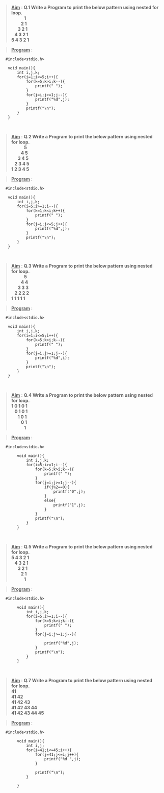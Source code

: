><u>**Aim**</u> : <b>Q.1 Write a Program to print the below pattern using nested for loop.<br>
&nbsp;&nbsp;&nbsp;&nbsp;&nbsp;&nbsp;&nbsp;&nbsp;&nbsp;&nbsp;&nbsp;&nbsp;1<br>
&nbsp;&nbsp;&nbsp;&nbsp;&nbsp;&nbsp;&nbsp;&nbsp;&nbsp;2 1<br>
&nbsp;&nbsp;&nbsp;&nbsp;&nbsp;&nbsp;3 2 1<br>
&nbsp;&nbsp;&nbsp;4 3 2 1<br>
5 4 3 2 1 <br></b>

><u>**Program**</u> : 

       #include<stdio.h>

        void main(){
            int i,j,k;
            for(i=1;i<=5;i++){
                for(k=5;k>i;k--){
                    printf(" ");
                }
                for(j=i;j>=1;j--){
                    printf("%d",j);
                }
                printf("\n");
            }
        }

<br>

><u>**Aim**</u> : <b>Q.2 Write a Program to print the below pattern using nested for loop.<br>
&nbsp;&nbsp;&nbsp;&nbsp;&nbsp;&nbsp;&nbsp;&nbsp;&nbsp;&nbsp;&nbsp;&nbsp;5<br>
&nbsp;&nbsp;&nbsp;&nbsp;&nbsp;&nbsp;&nbsp;&nbsp;&nbsp;4 5<br>
&nbsp;&nbsp;&nbsp;&nbsp;&nbsp;&nbsp;3 4 5<br>
&nbsp;&nbsp;&nbsp;2 3 4 5<br>
1 2 3 4 5 <br></b>

><u>**Program**</u> : 

       #include<stdio.h>

        void main(){
            int i,j,k;
            for(i=5;i>=1;i--){
                for(k=1;k<i;k++){
                    printf(" ");
                }
                for(j=i;j<=5;j++){
                    printf("%d",j);
                }
                printf("\n");
            }
        }

<br>

><u>**Aim**</u> : <b>Q.3 Write a Program to print the below pattern using nested for loop.<br>
&nbsp;&nbsp;&nbsp;&nbsp;&nbsp;&nbsp;&nbsp;&nbsp;&nbsp;&nbsp;&nbsp;&nbsp;5<br>
&nbsp;&nbsp;&nbsp;&nbsp;&nbsp;&nbsp;&nbsp;&nbsp;&nbsp;4 4<br>
&nbsp;&nbsp;&nbsp;&nbsp;&nbsp;&nbsp;3 3 3<br>
&nbsp;&nbsp;&nbsp;2 2 2 2<br>
1 1 1 1 1 <br></b>

><u>**Program**</u> : 

       #include<stdio.h>

        void main(){
            int i,j,k;
            for(i=1;i<=5;i++){
                for(k=5;k>i;k--){
                    printf(" ");
                }
                for(j=i;j>=1;j--){
                    printf("%d",i);
                }
                printf("\n");
            }
        }

<br>

><u>**Aim**</u> : <b>Q.4 Write a Program to print the below pattern using nested for loop.<br>
1 0 1 0 1<br>
&nbsp;&nbsp;&nbsp;0 1 0 1<br>
&nbsp;&nbsp;&nbsp;&nbsp;&nbsp;&nbsp;1 0 1<br>
&nbsp;&nbsp;&nbsp;&nbsp;&nbsp;&nbsp;&nbsp;&nbsp;&nbsp;0 1<br>
&nbsp;&nbsp;&nbsp;&nbsp;&nbsp;&nbsp;&nbsp;&nbsp;&nbsp;&nbsp;&nbsp;&nbsp;1<br></b>

><u>**Program**</u> : 

       #include<stdio.h>

            void main(){
                int i,j,k;
                for(i=5;i>=1;i--){
                    for(k=5;k>i;k--){
                        printf(" ");
                    }
                    for(j=i;j>=1;j--){
                        if(j%2==0){
                            printf("0",j);
                        }
                        else{
                            printf("1",j);
                        }
                    }
                    printf("\n");
                }
            }

<br>

><u>**Aim**</u> : <b>Q.5 Write a Program to print the below pattern using nested for loop.<br>
5 4 3 2 1<br>
&nbsp;&nbsp;&nbsp;4 3 2 1<br>
&nbsp;&nbsp;&nbsp;&nbsp;&nbsp;&nbsp;3 2 1 <br>
&nbsp;&nbsp;&nbsp;&nbsp;&nbsp;&nbsp;&nbsp;&nbsp;&nbsp;2 1<br>
&nbsp;&nbsp;&nbsp;&nbsp;&nbsp;&nbsp;&nbsp;&nbsp;&nbsp;&nbsp;&nbsp;&nbsp;1<br></b>

><u>**Program**</u> : 

       #include<stdio.h>

            void main(){
                int i,j,k;
                for(i=5;i>=1;i--){
                    for(k=5;k>i;k--){
                        printf(" ");
                    }
                    for(j=i;j>=1;j--){
                        
                        printf("%d",j);
                    }
                    printf("\n");
                }
            }

<br>

><u>**Aim**</u> : <b>Q.7 Write a Program to print the below pattern using nested for loop.<br>
41<br>
41 42<br>
41 42 43<br>
41 42 43 44<br>
41 42 43 44 45<br></b>

><u>**Program**</u> : 

       #include<stdio.h>

            void main(){
                int i,j;
                for(i=41;i<=45;i++){
                    for(j=41;j<=i;j++){
                        printf("%d ",j);
                    }
                    
                    printf("\n");
                }
                
            }

<br>
